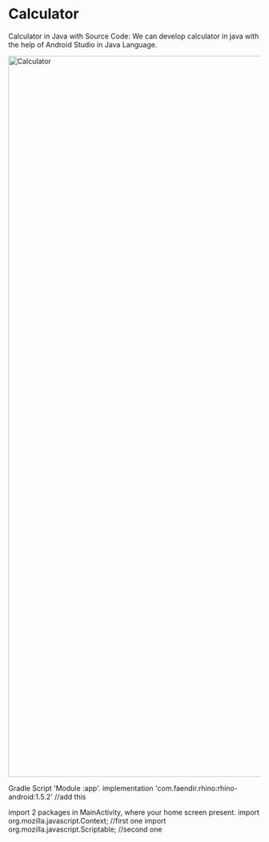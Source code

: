 # Calculator
Calculator in Java with Source Code: We can develop calculator in java with the help of Android Studio in Java Language.

<img width="1440" alt="Calculator" src="https://user-images.githubusercontent.com/74792529/226418906-65f354f5-1bea-4e29-8828-d3495beb5f7c.png">

Gradle Script 'Module :app'.
implementation 'com.faendir.rhino:rhino-android:1.5.2' //add this

import 2 packages in MainActivity, where your home screen present.
import org.mozilla.javascript.Context; //first one
import org.mozilla.javascript.Scriptable; //second one

